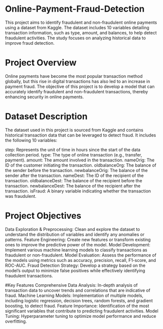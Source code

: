 # Online-Payment-Fraud-Detection
This project aims to identify fraudulent and non-fraudulent online payments using a dataset from Kaggle. The dataset includes 10 variables detailing transaction information, such as type, amount, and balances, to help detect fraudulent activities. The study focuses on analyzing historical data to improve fraud detection.
# Project Overview
Online payments have become the most popular transaction method globally, but this rise in digital transactions has also led to an increase in payment fraud. The objective of this project is to develop a model that can accurately identify fraudulent and non-fraudulent transactions, thereby enhancing security in online payments.

# Dataset Description
The dataset used in this project is sourced from Kaggle and contains historical transaction data that can be leveraged to detect fraud. It includes the following 10 variables:

step: Represents the unit of time in hours since the start of the data collection period.
type: The type of online transaction (e.g., transfer, payment).
amount: The amount involved in the transaction.
nameOrig: The ID of the customer initiating the transaction.
oldbalanceOrg: The balance of the sender before the transaction.
newbalanceOrig: The balance of the sender after the transaction.
nameDest: The ID of the recipient of the transaction.
oldbalanceDest: The balance of the recipient before the transaction.
newbalanceDest: The balance of the recipient after the transaction.
isFraud: A binary variable indicating whether the transaction was fraudulent.

# Project Objectives
Data Exploration & Preprocessing: Clean and explore the dataset to understand the distribution of variables and identify any anomalies or patterns.
Feature Engineering: Create new features or transform existing ones to improve the predictive power of the model.
Model Development: Implement various machine learning models to classify transactions as fraudulent or non-fraudulent.
Model Evaluation: Assess the performance of the models using metrics such as accuracy, precision, recall, F1-score, and ROC-AUC.
Fraud Detection Strategy: Develop a strategy based on the model’s output to minimize false positives while effectively identifying fraudulent transactions.

#Key Features
Comprehensive Data Analysis: In-depth analysis of transaction data to uncover trends and correlations that are indicative of fraud.
Machine Learning Models: Implementation of multiple models, including logistic regression, decision trees, random forests, and gradient boosting, to detect fraud.
Feature Importance: Identification of the most significant variables that contribute to predicting fraudulent activities.
Model Tuning: Hyperparameter tuning to optimize model performance and reduce overfitting.
